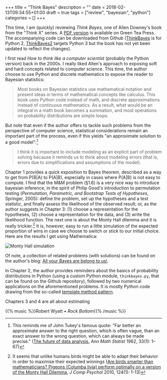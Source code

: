 +++
title = "Think Bayes"
description = ""
date = 2018-02-13T09:34:55+01:00
draft = true
tags = ["review", "bayesian", "python"]
categories = []
+++

This time, I am (quickly) reviewing *Think Bayes*, one of Allen Downey's book from the "Think X" series. A [PDF version](http://greenteapress.com/wp/think-bayes/) is available on Green Tea Press. The accompanying code can be downloaded from Github ([ThinkBayes](https://github.com/AllenDowney/ThinkBayes) is for Python 2, [ThinkBayes2](https://github.com/AllenDowney/ThinkBayes2) targets Python 3 but the book has not yet been updated to reflect the changes).

<!--more-->

I first read *How to think like a computer scientist* (probably the Python version) back in the 2000s. I really liked Allen's approach to exposing soft and hard concepts related to computer science. This time, the author choose to use Python and discrete mathematics to expose the reader to Bayesian statistics:

> Most books on Bayesian statistics use mathematical notation and present ideas in terms of mathematical concepts like calculus. This book uses Python code instead of math, and discrete approximations instead of continuous mathematics. As a result, what would be an integral in a math book becomes a summation, and most operations on probability distributions are simple loops.

But note that even if the author offers to tackle such problems from the perspective of computer science, statistical considerations remain an important part of the process, even if this yields "an approximate solution to a good model":[^1] 

> I think it is important to include modeling as an explicit part of problem solving because it reminds us to think about modeling errors (that is, errors due to simplifications and assumptions of the model).

Chapter 1 provides a quick exposition to Bayes theorem, described as a way to get from P(B|A) to P(A|B), especially in cases where P(A|B) is not easy to compute. I find that the M&M problem (§1.6) is a very nice way to introduce bayesian inference, in the spirit of Philip Good's introduction to permutation testing (*Permutation, Parametric, and Bootstrap Tests of Hypotheses*, Springer, 2005): define the problem, set up the hypotheses and a test statistic, and finally assess the likelihood of the observed result; or, as the author suggests in Chapter 3: (1) choose a representation for the hypotheses, (2) choose a representation for the data, and (3) write the likelihood function. The next one is about the Monty Hall dilemma and it is really trickier.[^2] It is, however, easy to run a little simulation of the expected proportion of wins in case we choose to switch or stick to our initial choice. Here are the results I get using Mathematica:

![Monty Hall simulation](/Users/chl/Sites/aliquote/static/img/monty-hall.png)

Of note, a collection of related problems (with solutions) can be found on the author's blog: [All your Bayes are belong to us!](http://allendowney.blogspot.fr/2011/10/all-your-bayes-are-belong-to-us.html).

In Chapter 2, the author provides reminders about the basics of probability distributions in Python (using a custom Python module, `thinkbayes.py`, that can be found on the Github repository), followed by two numerical applications on the aforementioned problems. It is mostly Python code drawing from the so-called [template method pattern](https://en.wikipedia.org/wiki/Template_method_pattern).

Chapters 3 and 4 are all about estimating 


{{% music %}}Robert Wyatt • *Rock Bottom*{{% /music %}}

[^1]: This reminds me of John Tukey's famous quote: "Far better an approximate answer to the right question, which is often vague, than an exact answer to the wrong question, which can always be made precise." ([The future of data analysis](https://projecteuclid.org/euclid.aoms/1177704711), *Ann Math Statist* 1962, 33(1): 1–67)

[^2]: It seems that unlike humans birds might be able to adapt their behavior in order to maximise their expected winnings ([Are birds smarter than mathematicians? Pigeons (Columba livia) perform optimally on a version of the Monty Hall Dilemma](https://www.ncbi.nlm.nih.gov/pubmed/20175592), *J Comp Psychol* 2010, 124(1): 1-13)